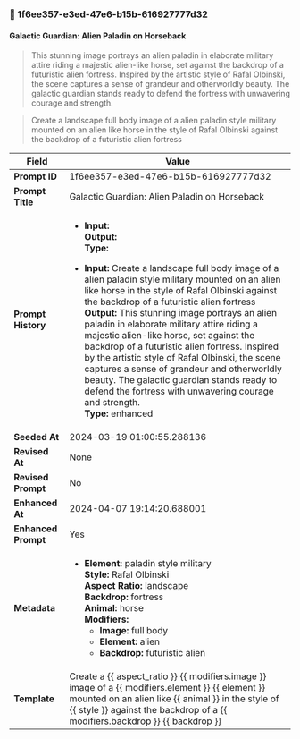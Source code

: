 

### 📜 1f6ee357-e3ed-47e6-b15b-616927777d32

#### Galactic Guardian: Alien Paladin on Horseback

> This stunning image portrays an alien paladin in elaborate military attire riding a majestic alien-like horse, set against the backdrop of a futuristic alien fortress. Inspired by the artistic style of Rafal Olbinski, the scene captures a sense of grandeur and otherworldly beauty. The galactic guardian stands ready to defend the fortress with unwavering courage and strength.

> Create a landscape full body image of a alien paladin style military mounted on an alien like horse in the style of Rafal Olbinski against the backdrop of a futuristic alien fortress

| Field          | Value                                                                                                                                                                      |
|----------------|----------------------------------------------------------------------------------------------------------------------------------------------------------------------------|
| **Prompt ID**  | 1f6ee357-e3ed-47e6-b15b-616927777d32                                                                                                                                                            |
| **Prompt Title**  | Galactic Guardian: Alien Paladin on Horseback                                                                                                                                                            |
| **Prompt History** | <ul><li>**Input:**  <br> **Output:**  <br> **Type:** </li></ul><ul><li>**Input:** Create a landscape full body image of a alien paladin style military mounted on an alien like horse in the style of Rafal Olbinski against the backdrop of a futuristic alien fortress <br> **Output:** This stunning image portrays an alien paladin in elaborate military attire riding a majestic alien-like horse, set against the backdrop of a futuristic alien fortress. Inspired by the artistic style of Rafal Olbinski, the scene captures a sense of grandeur and otherworldly beauty. The galactic guardian stands ready to defend the fortress with unwavering courage and strength. <br> **Type:** enhanced</li></ul> |
| **Seeded At** | 2024-03-19 01:00:55.288136                                                                                                                                                   |
| **Revised At** | None                                                                                                                                                   |
| **Revised Prompt** | No                                                                                                                                                                      |
| **Enhanced At** | 2024-04-07 19:14:20.688001                                                                                                                                                  |
| **Enhanced Prompt** | Yes                                                                                                                                                                    |
| **Metadata**   | <ul><li>**Element:** paladin style military <br> **Style:** Rafal Olbinski <br> **Aspect Ratio:** landscape <br> **Backdrop:** fortress <br> **Animal:** horse <br> **Modifiers:**<ul><li>**Image:** full body</li><li>**Element:** alien</li><li>**Backdrop:** futuristic alien</li></ul></li></ul> |
| **Template**   | Create a {{ aspect_ratio }} {{ modifiers.image }} image of a {{ modifiers.element }} {{ element }} mounted on an alien like {{ animal }} in the style of {{ style }} against the backdrop of a {{ modifiers.backdrop }} {{ backdrop }}                                                                                                                                           |


